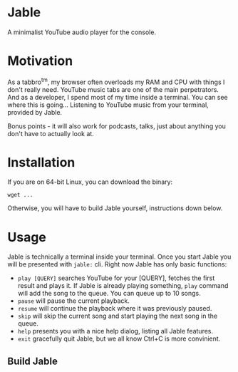 # Jable

A minimalist YouTube audio player for the console.

# Motivation

As a tabbro<sup>tm</sup>, my browser often overloads my RAM and CPU with things I don't really need. YouTube music tabs are one of the main perpetrators. And as a developer, I spend most of my time inside a terminal. You can see where this is going... Listening to YouTube music from your terminal, provided by Jable. 

Bonus points - it will also work for podcasts, talks, just about anything you don't have to actually look at.

# Installation

If you are on 64-bit Linux, you can download the binary:

`wget ...`

Otherwise, you will have to build Jable yourself, instructions down below.

# Usage

Jable is technically a terminal inside your terminal. Once you start Jable you will be presented with `jable:` cli. Right now Jable has only basic functions:

- `play [QUERY]` searches YouTube for your [QUERY], fetches the first result and plays it. If Jable is already playing something, `play` command will add the song to the queue. You can queue up to 10 songs. 
- `pause` will pause the current playback.
- `resume` will continue the playback where it was previously paused.
- `skip` will skip the current song and start playing the next song in the queue.
- `help` presents you with a nice help dialog, listing all Jable features.
- `exit` gracefully quit Jable, but we all know Ctrl+C is more convinient.

## Build Jable

